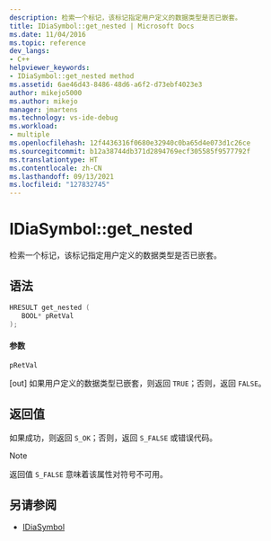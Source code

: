 ```yaml
---
description: 检索一个标记，该标记指定用户定义的数据类型是否已嵌套。
title: IDiaSymbol::get_nested | Microsoft Docs
ms.date: 11/04/2016
ms.topic: reference
dev_langs:
- C++
helpviewer_keywords:
- IDiaSymbol::get_nested method
ms.assetid: 6ae46d43-8486-48d6-a6f2-d73ebf4023e3
author: mikejo5000
ms.author: mikejo
manager: jmartens
ms.technology: vs-ide-debug
ms.workload:
- multiple
ms.openlocfilehash: 12f4436316f0680e32940c0ba65d4e073d1c26ce
ms.sourcegitcommit: b12a38744db371d2894769ecf305585f9577792f
ms.translationtype: HT
ms.contentlocale: zh-CN
ms.lasthandoff: 09/13/2021
ms.locfileid: "127832745"
---
```

# <a name="idiasymbolget_nested"></a>IDiaSymbol::get_nested
检索一个标记，该标记指定用户定义的数据类型是否已嵌套。

## <a name="syntax"></a>语法

```C++
HRESULT get_nested ( 
   BOOL* pRetVal
);
```

#### <a name="parameters"></a>参数
 `pRetVal`

[out] 如果用户定义的数据类型已嵌套，则返回 `TRUE`；否则，返回 `FALSE`。

## <a name="return-value"></a>返回值
 如果成功，则返回 `S_OK`；否则，返回 `S_FALSE` 或错误代码。

> [!NOTE]
> 返回值 `S_FALSE` 意味着该属性对符号不可用。

## <a name="see-also"></a>另请参阅
- [IDiaSymbol](../../debugger/debug-interface-access/idiasymbol.md)
